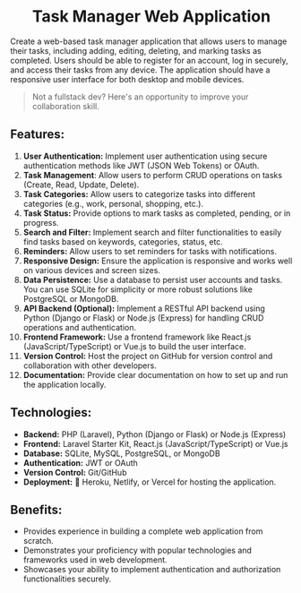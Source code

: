 <div align="center">
  
# Task Manager Web Application
<div align="left">

Create a web-based task manager application that allows users to manage their tasks, including adding, editing, deleting, and marking tasks as completed. Users should be able to register for an account, log in securely, and access their tasks from any device. The application should have a responsive user interface for both desktop and mobile devices.
>Not a fullstack dev? Here's an opportunity to improve your collaboration skill.
 
## Features:
1. **User Authentication:** Implement user authentication using secure authentication methods like JWT (JSON Web Tokens) or OAuth.
2. **Task Management**: Allow users to perform CRUD operations on tasks (Create, Read, Update, Delete).
3. **Task Categories:** Allow users to categorize tasks into different categories (e.g., work, personal, shopping, etc.).
4. **Task Status:** Provide options to mark tasks as completed, pending, or in progress.
5. **Search and Filter:** Implement search and filter functionalities to easily find tasks based on keywords, categories, status, etc.
6. **Reminders:** Allow users to set reminders for tasks with notifications.
7. **Responsive Design:** Ensure the application is responsive and works well on various devices and screen sizes.
8. **Data Persistence:** Use a database to persist user accounts and tasks. You can use SQLite for simplicity or more robust solutions like PostgreSQL or MongoDB.
9. **API Backend (Optional):** Implement a RESTful API backend using Python (Django or Flask) or Node.js (Express) for handling CRUD operations and authentication.
10. **Frontend Framework:** Use a frontend framework like React.js (JavaScript/TypeScript) or Vue.js to build the user interface.
11. **Version Control:** Host the project on GitHub for version control and collaboration with other developers.
12. **Documentation:** Provide clear documentation on how to set up and run the application locally.

## Technologies:
- **Backend:** PHP (Laravel), Python (Django or Flask) or Node.js (Express)
- **Frontend:** Laravel Starter Kit, React.js (JavaScript/TypeScript) or Vue.js
- **Database:** SQLite, MySQL, PostgreSQL, or MongoDB
- **Authentication:** JWT or OAuth
- **Version Control:** Git/GitHub
- **Deployment:** 🧪 Heroku, Netlify, or Vercel for hosting the application.

## Benefits:
- Provides experience in building a complete web application from scratch.
- Demonstrates your proficiency with popular technologies and frameworks used in web development.
- Showcases your ability to implement authentication and authorization functionalities securely.
